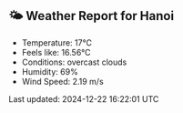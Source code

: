 <!-- WEATHER-START -->
## 🌤 Weather Report for Hanoi

- Temperature: 17°C
- Feels like: 16.56°C
- Conditions: overcast clouds
- Humidity: 69%
- Wind Speed: 2.19 m/s

Last updated: 2024-12-22 16:22:01 UTC
<!-- WEATHER-END -->
